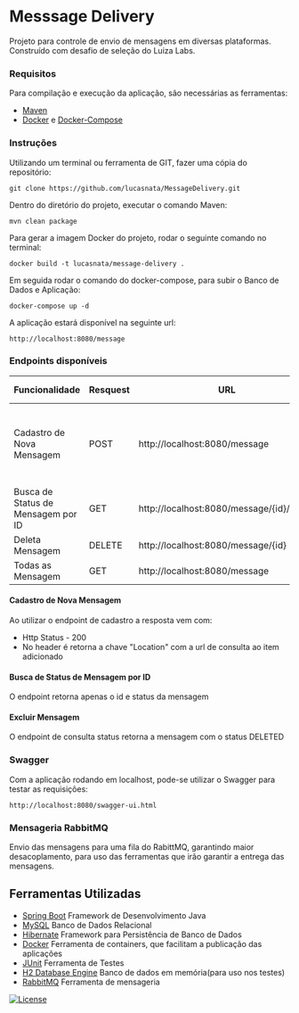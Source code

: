 # Messsage Delivery
Projeto para controle de envio de mensagens em diversas plataformas.
Construído com desafio de seleção do Luiza Labs.

### Requisitos
Para compilação e execução da aplicação, são necessárias as ferramentas:
- [Maven](https://maven.apache.org/install.html)
- [Docker](https://docs.docker.com/get-docker/) e [Docker-Compose](https://docs.docker.com/compose/install/)

### Instruções

Utilizando um terminal ou ferramenta de GIT, fazer uma cópia do repositório:
```
git clone https://github.com/lucasnata/MessageDelivery.git 
```

Dentro do diretório do projeto, executar o comando Maven:
```
mvn clean package
```

Para gerar a imagem Docker do projeto, rodar o seguinte comando no terminal:
```
docker build -t lucasnata/message-delivery .
```

Em seguida rodar o comando do docker-compose, para subir o Banco de Dados e Aplicação:
```
docker-compose up -d
```

A aplicação estará disponível na seguinte url:
```
http://localhost:8080/message
```

### Endpoints disponíveis

| Funcionalidade | Resquest | URL | Body Envio(Exemplo) | Response Code(Exemplo)| Response(Exemplo)|
| --- | --- | --- | --- | --- | --- |
| Cadastro de Nova Mensagem | POST | http://localhost:8080/message | {"dateTimeSchedule": "2020-09-06T02:10:43.511Z","recipient": "meu@email.com","message": "Alguma mensagem interresante","messageType": "EMAIL"} | 200 |{"dateTimeSchedule": "2020-09-06T02:10:43.511Z","recipient": "meu@email.com","message": "Alguma mensagem interresante","messageType": "EMAIL"} |
| Busca de Status de Mensagem por ID | GET | http://localhost:8080/message/{id}/status | --- | 200 | {"id": 2, "status": "SCHEDULED"}|
| Deleta Mensagem | DELETE | http://localhost:8080/message/{id} | --- | 200 | {"id": 2, "status": "DELETED" } |
| Todas as Mensagem | GET | http://localhost:8080/message | --- | 200 | [{"id": 2, "status": "SCHEDULED"}...|

#### Cadastro de Nova Mensagem
Ao utilizar o endpoint de cadastro a resposta vem com:
- Http Status - 200
- No header é retorna a chave "Location" com a url de consulta ao item adicionado

#### Busca de Status de Mensagem por ID
O endpoint retorna apenas o id e status da mensagem

#### Excluir Mensagem
O endpoint de consulta status retorna a mensagem com o status DELETED

### Swagger
Com a aplicação rodando em localhost, pode-se utilizar o Swagger para testar as requisições:
```
http://localhost:8080/swagger-ui.html
``` 

### Mensageria RabbitMQ
Envio das mensagens para uma fila do RabittMQ, garantindo maior desacoplamento, 
para uso das ferramentas que irão garantir a entrega das mensagens.

## Ferramentas Utilizadas
- [Spring Boot](https://spring.io/projects/spring-boot) Framework de Desenvolvimento Java
- [MySQL](https://www.mysql.com) Banco de Dados Relacional
- [Hibernate](https://hibernate.org) Framework para Persistência de Banco de Dados
- [Docker](https://www.docker.com) Ferramenta de containers, que facilitam a publicação das aplicações
- [JUnit](https://junit.org/junit5/) Ferramenta de Testes
- [H2 Database Engine](https://www.h2database.com/html/main.html) Banco de dados em memória(para uso nos testes)
- [RabbitMQ](https://www.rabbitmq.com/getstarted.html) Ferramenta de mensageria

[![License](https://img.shields.io/badge/License-Apache%202.0-blue.svg)](https://opensource.org/licenses/Apache-2.0)